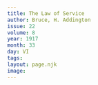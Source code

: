 ```yaml
---
title: The Law of Service
author: Bruce, H. Addington
issue: 22
volume: 8
year: 1917
month: 33
day: VI
tags:
layout: page.njk
image:
---
```


